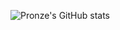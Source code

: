 ![Pronze's GitHub stats](https://github-readme-stats.vercel.app/api?username=pronze&show_icons=true&theme=radical)

